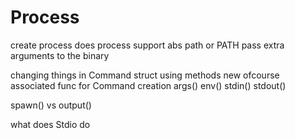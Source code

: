 # Process

create process 
does process support abs path or PATH
pass extra arguments to the binary

changing things in Command struct using methods
new ofcourse associated func for Command creation
args()
env()
stdin()
stdout()

spawn() vs output()

what does Stdio do
